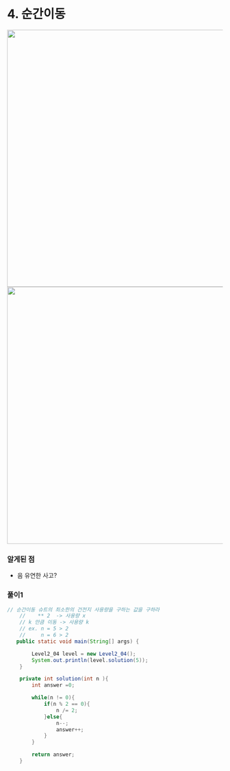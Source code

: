 # 4. 순간이동




<img width="600"  src="https://user-images.githubusercontent.com/33523029/123285269-dc478100-d547-11eb-8734-f4ca019eb443.png">
<img width="600"  src="https://user-images.githubusercontent.com/33523029/123285305-e1a4cb80-d547-11eb-84c1-a377f495ad65.png">

### 알게된 점

- 음 유연한 사고?

### 풀이1

```java
// 순간이동 슈트의 최소한의 건전지 사용량을 구하는 값을 구하라
    //    ** 2  -> 사용량 x
    // k 만큼 이동 -> 사용량 k
    // ex. n = 5 > 2
    //     n = 6 > 2
   public static void main(String[] args) {

        Level2_04 level = new Level2_04();
        System.out.println(level.solution(5));
    }

    private int solution(int n ){
        int answer =0;

        while(n != 0){
            if(n % 2 == 0){
                n /= 2;
            }else{
                n--;
                answer++;
            }
        }

        return answer;
    }
```
